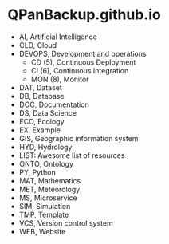 # QPanBackup.github.io

- AI, Artificial Intelligence
- CLD, Cloud
- DEVOPS, Development and operations
  - CD (5), Continuous Deployment
  - CI (6), Continuous Integration
  - MON (8), Monitor
- DAT, Dataset
- DB, Database
- DOC, Documentation
- DS, Data Science
- ECO, Ecology
- EX, Example
- GIS, Geographic information system
- HYD, Hydrology
- LIST: Awesome list of resources
- ONTO, Ontology
- PY, Python
- MAT, Mathematics
- MET, Meteorology
- MS, Microservice
- SIM, Simulation
- TMP, Template
- VCS, Version control system
- WEB, Website
